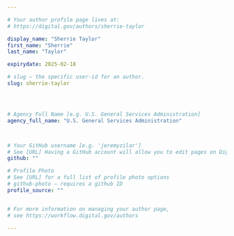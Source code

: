 ```yaml
---

# Your author profile page lives at:
# https://digital.gov/authors/sherrie-taylor

display_name: "Sherrie Taylor"
first_name: "Sherrie"
last_name: "Taylor"

expirydate: 2025-02-18

# slug — the specific user-id for an author.
slug: sherrie-taylor




# Agency Full Name [e.g. U.S. General Services Administration]
agency_full_name: "U.S. General Services Administration"



# Your GitHub username [e.g. 'jeremyzilar']
# See [URL] Having a GitHub account will allow you to edit pages on DigitalGov. The image used in your GitHub account can also be used to populate your digital.gov profile photo.
github: ""

# Profile Photo
# See [URL] for a full list of profile photo options
# github-photo — requires a github ID
profile_source: ""


# For more information on managing your author page,
# see https://workflow.digital.gov/authors

---
```

